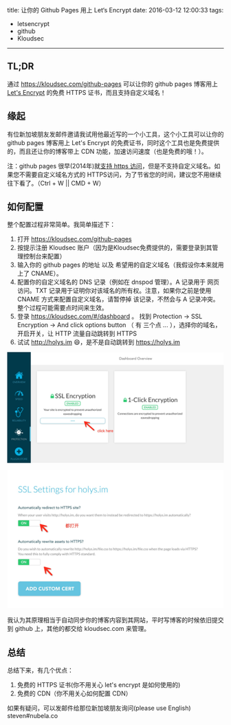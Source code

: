 title: 让你的 Github Pages 用上 Let‘s Encrypt
date: 2016-03-12 12:00:33
tags:
- letsencrypt
- github
- Kloudsec
---

## TL;DR
通过 https://kloudsec.com/github-pages 可以让你的 github pages 博客用上 [Let's Encrypt](https://letsencrypt.org/) 的免费 HTTPS 证书，而且支持自定义域名！

## 缘起

有位新加坡朋友发邮件邀请我试用他最近写的一个小工具，这个小工具可以让你的 github pages 博客用上 Let's Encrypt 的免费证书，同时这个工具也是免费提供的，而且还让你的博客带上 CDN 功能，加速访问速度（也是免费的哦！）。

注：github pages 很早(2014年)就[支持 https 访问](https://konklone.com/post/github-pages-now-sorta-supports-https-so-use-it
)，但是不支持自定义域名。如果您不需要自定义域名方式的 HTTPS访问，为了节省您的时间，建议您不用继续往下看了。（Ctrl + W || CMD + W）

## 如何配置
整个配置过程非常简单。我简单描述下：

1. 打开 https://kloudsec.com/github-pages
2. 按提示注册 Kloudsec 账户（因为是Kloudsec免费提供的，需要登录到其管理控制台来配置）
3. 输入你的 github pages 的地址 以及 希望用的自定义域名（我假设你本来就用上了 CNAME）。
4. 配置你的自定义域名的 DNS 记录（例如在 dnspod 管理）。A 记录用于 网页访问。TXT 记录用于证明你对该域名的所有权。注意，如果你之前是使用 CNAME 方式来配置自定义域名，请暂停掉 该记录，不然会与 A 记录冲突。整个过程可能需要点时间来生效。
5. 登录 https://kloudsec.com/#/dashboard 。 找到 Protection -> SSL Encryption -> And click options button （ 有 三个点 ... ），选择你的域名，开启开关，让 HTTP 流量自动跳转到 HTTPS
6. 试试 http://holys.im 😄，是不是自动跳转到 https://holys.im

![click](/images/click.png)


![options](/images/options.png)


我认为其原理相当于自动同步你的博客内容到其网站，平时写博客的时候依旧提交到 github 上，其他的都交给 kloudsec.com 来管理。

## 总结

总结下来，有几个优点：
1. 免费的 HTTPS 证书(你不用关心 let's encrypt 是如何使用的)
2. 免费的 CDN（你不用关心如何配置 CDN）

如果有疑问，可以发邮件给那位新加坡朋友询问(please use English) steven#nubela.co






